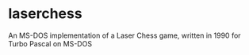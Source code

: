 # laserchess
An MS-DOS implementation of a Laser Chess game, written in 1990 for Turbo Pascal on MS-DOS
